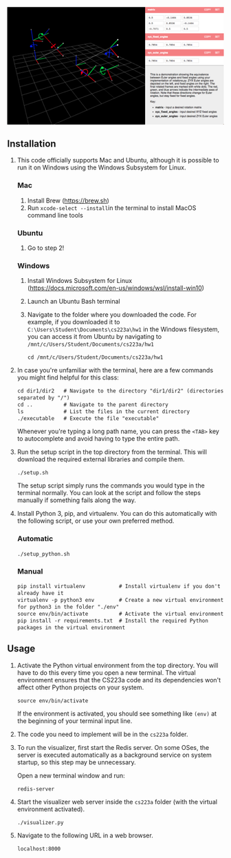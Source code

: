 <img src="screenshot.png" alt="Image" />

## Installation

1. This code officially supports Mac and Ubuntu, although it is possible to run it on Windows using the Windows Subsystem for Linux.

   ### Mac
   
   1. Install Brew (https://brew.sh)
   2. Run ```xcode-select --install```in the terminal to install MacOS command line tools
   
   ### Ubuntu
   
   1. Go to step 2!
   
   ### Windows
   
   1. Install Windows Subsystem for Linux (https://docs.microsoft.com/en-us/windows/wsl/install-win10)
   2. Launch an Ubuntu Bash terminal
   3. Navigate to the folder where you downloaded the code. For example, if you downloaded it to ```C:\Users\Student\Documents\cs223a\hw1``` in the Windows filesystem, you can access it from Ubuntu by navigating to ```/mnt/c/Users/Student/Documents/cs223a/hw1```
   
      ```
      cd /mnt/c/Users/Student/Documents/cs223a/hw1
      ```

2. In case you're unfamiliar with the terminal, here are a few commands you might find helpful for this class:
   
      ```
      cd dir1/dir2   # Navigate to the directory "dir1/dir2" (directories separated by "/")
      cd ..          # Navigate to the parent directory
      ls             # List the files in the current directory
      ./executable   # Execute the file "executable"
      ```
      
      Whenever you're typing a long path name, you can press the ```<TAB>``` key to autocomplete and avoid having to type the entire path.

3. Run the setup script in the top directory from the terminal. This will download the required external libraries and compile them.

   ```
   ./setup.sh
   ```
   
   The setup script simply runs the commands you would type in the terminal normally. You can look at the script and follow the steps manually if something fails along the way.

4. Install Python 3, pip, and virtualenv. You can do this automatically with the following script, or use your own preferred method.

   ### Automatic

   ```
   ./setup_python.sh
   ```

   ### Manual

   ```
   pip install virtualenv           # Install virtualenv if you don't already have it
   virtualenv -p python3 env        # Create a new virtual environment for python3 in the folder "./env"
   source env/bin/activate          # Activate the virtual environment
   pip install -r requirements.txt  # Install the required Python packages in the virtual environment
   ```

## Usage

1. Activate the Python virtual environment from the top directory. You will have to do this every time you open a new terminal. The virtual environment ensures that the CS223a code and its dependencies won't affect other Python projects on your system.

   ```
   source env/bin/activate
   ```
   
   If the environment is activated, you should see something like ```(env)``` at the beginning of your terminal input line.
  
2. The code you need to implement will be in the ```cs223a``` folder.

3. To run the visualizer, first start the Redis server. On some OSes, the server is executed automatically as a background service on system startup, so this step may be unnecessary.

   Open a new terminal window and run:
   ```
   redis-server
   ```

4. Start the visualizer web server inside the ```cs223a``` folder (with the virtual environment activated).

   ```
   ./visualizer.py
   ```

5. Navigate to the following URL in a web browser.

   ```
   localhost:8000
   ```
